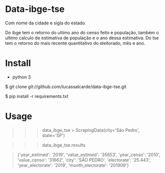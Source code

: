 # Data-ibge-tse

Com nome da cidade e sigla do estado. 

Do ibge tem o retorno do ultimo ano do censo feito e população, também o ultimo calculo de estimativa de população e o ano dessa estimativa.
Do tse  tem o retorno do mais recente quantitativo do eleitorado, mês e ano.

# Install

- python 3

$ git clone git://github.com/lucassalcarde/data-ibge-tse.git

$ pip install -r requirements.txt

# Usage

>>>data_ibge_tse = ScrapingData(city='São Pedro', state='SP')

>>>data_ibge_tse.results

> {'year_estimed': '2019', 'value_estimed': '35653', 'year_censo': '2010', 'value_censo': '31662', 'city': 'SÃO PEDRO', 'electorate': '25.443', 'year_electorate': '2019', 'month_electorate': '201909'}
